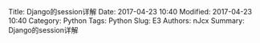 Title: Django的session详解
Date: 2017-04-23 10:40
Modified: 2017-04-23 10:40
Category: Python
Tags: Python
Slug: E3
Authors: nJcx
Summary: Django的session详解


